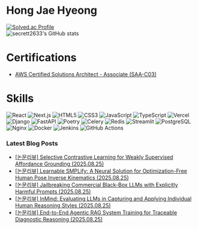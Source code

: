# Hong Jae Hyeong

[![Solved.ac Profile](http://mazassumnida.wtf/api/v2/generate_badge?boj=secrett2633)](https://solved.ac/secrett2633/)  
![secrett2633's GitHub stats](https://github-readme-stats.vercel.app/api?username=secrett2633&show_icons=true&theme=radical)  

# Certifications
- [AWS Certified Solutions Architect - Associate (SAA-C03)](https://www.credly.com/badges/ee24ba15-e661-4741-bc4c-46bdaca76e75/public_url)

# Skills
![React](https://img.shields.io/badge/React-61DAFB.svg?&style=for-the-badge&logo=React&logoColor=white)
![Next.js](https://img.shields.io/badge/Next.js-000000.svg?&style=for-the-badge&logo=Next.js&logoColor=white)
![HTML5](https://img.shields.io/badge/HTML5-E34F26.svg?&style=for-the-badge&logo=HTML5&logoColor=white)
![CSS3](https://img.shields.io/badge/CSS3-1572B6.svg?&style=for-the-badge&logo=CSS3&logoColor=white)
![JavaScript](https://img.shields.io/badge/JavaScript-F7DF1E.svg?&style=for-the-badge&logo=JavaScript&logoColor=white)
![TypeScript](https://img.shields.io/badge/TypeScript-3178C6.svg?&style=for-the-badge&logo=TypeScript&logoColor=white)
![Vercel](https://img.shields.io/badge/Vercel-000000.svg?&style=for-the-badge&logo=Vercel&logoColor=white)  
![Django](https://img.shields.io/badge/Django-092E20.svg?&style=for-the-badge&logo=Django&logoColor=white)
![FastAPI](https://img.shields.io/badge/FastAPI-009688.svg?&style=for-the-badge&logo=FastAPI&logoColor=white)
![Poetry](https://img.shields.io/badge/Poetry-7031B9.svg?&style=for-the-badge&logo=Poetry&logoColor=white)
![Celery](https://img.shields.io/badge/Celery-378B29.svg?&style=for-the-badge&logo=Celery&logoColor=white)
![Redis](https://img.shields.io/badge/Redis-DC382D.svg?&style=for-the-badge&logo=Redis&logoColor=white)
![Streamlit](https://img.shields.io/badge/Streamlit-FF4B4B.svg?&style=for-the-badge&logo=Streamlit&logoColor=white)
![PostgreSQL](https://img.shields.io/badge/PostgreSQL-4169E1.svg?&style=for-the-badge&logo=PostgreSQL&logoColor=white)  
![Nginx](https://img.shields.io/badge/Nginx-009639.svg?&style=for-the-badge&logo=Nginx&logoColor=white)
![Docker](https://img.shields.io/badge/Docker-2496ED.svg?&style=for-the-badge&logo=Docker&logoColor=white)
![Jenkins](https://img.shields.io/badge/Jenkins-D24939.svg?&style=for-the-badge&logo=Jenkins&logoColor=white)
![GitHub Actions](https://img.shields.io/badge/GitHub%20Actions-2088FF.svg?&style=for-the-badge&logo=GitHub%20Actions&logoColor=white)

### Latest Blog Posts
- [[논문리뷰] Selective Contrastive Learning for Weakly Supervised Affordance Grounding (2025.08.25)](https://secrett2633.github.io/ai/review/2025-8-25-Selective_Contrastive_Learning_for_Weakly_Supervised_Affordance_Grounding/)
- [[논문리뷰] Learnable SMPLify: A Neural Solution for Optimization-Free Human Pose Inverse Kinematics (2025.08.25)](https://secrett2633.github.io/ai/review/2025-8-25-Learnable_SMPLify_A_Neural_Solution_for_Optimization-Free_Human_Pose_Inverse_Kinematics/)
- [[논문리뷰] Jailbreaking Commercial Black-Box LLMs with Explicitly Harmful Prompts (2025.08.25)](https://secrett2633.github.io/ai/review/2025-8-25-Jailbreaking_Commercial_Black-Box_LLMs_with_Explicitly_Harmful_Prompts/)
- [[논문리뷰] InMind: Evaluating LLMs in Capturing and Applying Individual Human Reasoning Styles (2025.08.25)](https://secrett2633.github.io/ai/review/2025-8-25-InMind_Evaluating_LLMs_in_Capturing_and_Applying_Individual_Human_Reasoning_Styles/)
- [[논문리뷰] End-to-End Agentic RAG System Training for Traceable Diagnostic Reasoning (2025.08.25)](https://secrett2633.github.io/ai/review/2025-8-25-End-to-End_Agentic_RAG_System_Training_for_Traceable_Diagnostic_Reasoning/)